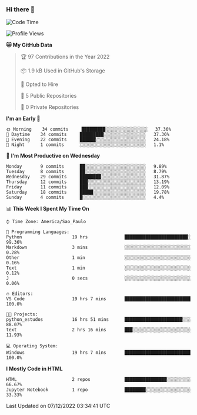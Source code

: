 ### Hi there 👋

<!--
**igabriel-gb/igabriel-gb** is a ✨ _special_ ✨ repository because its `README.md` (this file) appears on your GitHub profile.

Here are some ideas to get you started:

- 🔭 I’m currently working on ...
- 🌱 I’m currently learning ...
- 👯 I’m looking to collaborate on ...
- 🤔 I’m looking for help with ...
- 💬 Ask me about ...
- 📫 How to reach me: ...
- 😄 Pronouns: ...
- ⚡ Fun fact: ...
-->

<!--START_SECTION:waka-->
![Code Time](http://img.shields.io/badge/Code%20Time-62%20hrs%2020%20mins-blue)

![Profile Views](http://img.shields.io/badge/Profile%20Views-0-blue)

**🐱 My GitHub Data** 

> 🏆 97 Contributions in the Year 2022
 > 
> 📦 1.9 kB Used in GitHub's Storage 
 > 
> 💼 Opted to Hire
 > 
> 📜 5 Public Repositories 
 > 
> 🔑 0 Private Repositories  
 > 
**I'm an Early 🐤** 

```text
🌞 Morning    34 commits     █████████░░░░░░░░░░░░░░░░   37.36% 
🌇 Daytime    34 commits     █████████░░░░░░░░░░░░░░░░   37.36% 
🌃 Evening    22 commits     ██████░░░░░░░░░░░░░░░░░░░   24.18% 
🌙 Night      1 commits      ░░░░░░░░░░░░░░░░░░░░░░░░░   1.1%

```
📅 **I'm Most Productive on Wednesday** 

```text
Monday       9 commits      ██░░░░░░░░░░░░░░░░░░░░░░░   9.89% 
Tuesday      8 commits      ██░░░░░░░░░░░░░░░░░░░░░░░   8.79% 
Wednesday    29 commits     ████████░░░░░░░░░░░░░░░░░   31.87% 
Thursday     12 commits     ███░░░░░░░░░░░░░░░░░░░░░░   13.19% 
Friday       11 commits     ███░░░░░░░░░░░░░░░░░░░░░░   12.09% 
Saturday     18 commits     █████░░░░░░░░░░░░░░░░░░░░   19.78% 
Sunday       4 commits      █░░░░░░░░░░░░░░░░░░░░░░░░   4.4%

```


📊 **This Week I Spent My Time On** 

```text
⌚︎ Time Zone: America/Sao_Paulo

💬 Programming Languages: 
Python                   19 hrs              ████████████████████████░   99.36% 
Markdown                 3 mins              ░░░░░░░░░░░░░░░░░░░░░░░░░   0.28% 
Other                    1 min               ░░░░░░░░░░░░░░░░░░░░░░░░░   0.16% 
Text                     1 min               ░░░░░░░░░░░░░░░░░░░░░░░░░   0.12% 
J                        0 secs              ░░░░░░░░░░░░░░░░░░░░░░░░░   0.06%

🔥 Editors: 
VS Code                  19 hrs 7 mins       █████████████████████████   100.0%

🐱‍💻 Projects: 
python_estudos           16 hrs 51 mins      ██████████████████████░░░   88.07% 
text                     2 hrs 16 mins       ███░░░░░░░░░░░░░░░░░░░░░░   11.93%

💻 Operating System: 
Windows                  19 hrs 7 mins       █████████████████████████   100.0%

```

**I Mostly Code in HTML** 

```text
HTML                     2 repos             ████████████████░░░░░░░░░   66.67% 
Jupyter Notebook         1 repo              ████████░░░░░░░░░░░░░░░░░   33.33%

```



 Last Updated on 07/12/2022 03:34:41 UTC
<!--END_SECTION:waka-->
